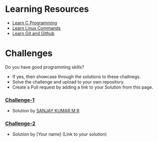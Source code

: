 # Learning Resources
* [Learn C Programming](C-Resources.md)
* [Learn Linux Commands](Linux-Resources.md)
* [Learn Git and Github](C-Resources.md)

# Challenges
Do you have good programming skills? 
- If yes, then showcase through the solutions to these challnegs.
- Solve the challenge and upload to your own repository.
- Create a Pull request by adding a link to your Solution from this page.

### [Challenge-1](challenge-1.md)
* Solution by [SANJAY KUMAR M R](https://github.com/lethaldude10071/Detection-of-Data-packet-corruption)

### [Challenge-2](challenge-2.md)
* Solution by [Your name] (Link to your solution)
